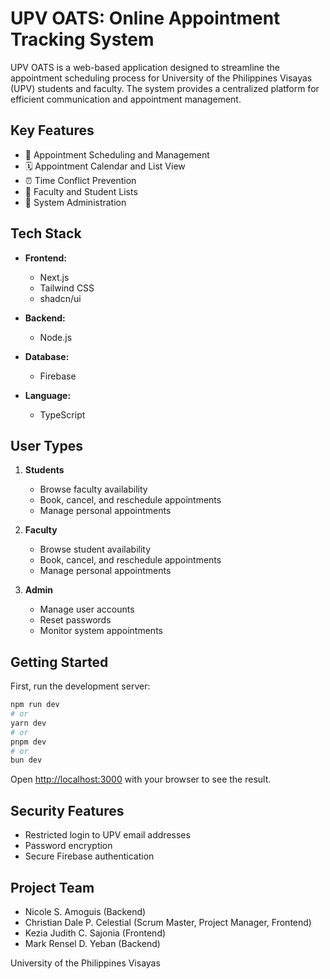 # UPV OATS: Online Appointment Tracking System

UPV OATS is a web-based application designed to streamline the appointment scheduling process for University of the Philippines Visayas (UPV) students and faculty. The system provides a centralized platform for efficient communication and appointment management.

## Key Features

- 📅 Appointment Scheduling and Management
- 🗓️ Appointment Calendar and List View
- ⏰ Time Conflict Prevention
- 👥 Faculty and Student Lists
- 🔧 System Administration

## Tech Stack

- **Frontend:** 
  - Next.js
  - Tailwind CSS
  - shadcn/ui

- **Backend:** 
  - Node.js

- **Database:** 
  - Firebase

- **Language:**
  - TypeScript

## User Types

1. **Students**
   - Browse faculty availability
   - Book, cancel, and reschedule appointments
   - Manage personal appointments

2. **Faculty**
   - Browse student availability
   - Book, cancel, and reschedule appointments
   - Manage personal appointments

3. **Admin**
   - Manage user accounts
   - Reset passwords
   - Monitor system appointments

## Getting Started

First, run the development server:

```bash
npm run dev
# or
yarn dev
# or
pnpm dev
# or
bun dev
```

Open [http://localhost:3000](http://localhost:3000) with your browser to see the result.

## Security Features

- Restricted login to UPV email addresses
- Password encryption
- Secure Firebase authentication

## Project Team

- Nicole S. Amoguis (Backend)
- Christian Dale P. Celestial (Scrum Master, Project Manager, Frontend)
- Kezia Judith C. Sajonia (Frontend)
- Mark Rensel D. Yeban (Backend)

University of the Philippines Visayas
